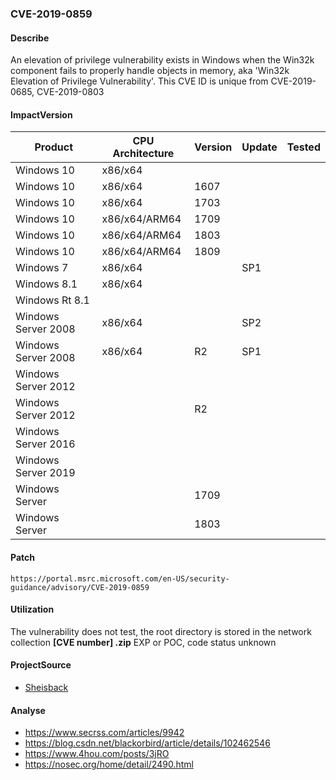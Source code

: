 ###  CVE-2019-0859

#### Describe

An elevation of privilege vulnerability exists in Windows when the Win32k component fails to properly handle objects in memory, aka 'Win32k Elevation of Privilege Vulnerability'. This CVE ID is unique from CVE-2019-0685, CVE-2019-0803

#### ImpactVersion

| Product             | CPU Architecture | Version | Update | Tested |
| ------------------- | ---------------- | ------- | ------ | ------ |
| Windows 10          | x86/x64          |         |        |        |
| Windows 10          | x86/x64          | 1607    |        |        |
| Windows 10          | x86/x64          | 1703    |        |        |
| Windows 10          | x86/x64/ARM64    | 1709    |        |        |
| Windows 10          | x86/x64/ARM64    | 1803    |        |        |
| Windows 10          | x86/x64/ARM64    | 1809    |        |        |
| Windows 7           | x86/x64          |         | SP1    |        |
| Windows 8.1         | x86/x64          |         |        |        |
| Windows Rt 8.1      |                  |         |        |        |
| Windows Server 2008 | x86/x64          |         | SP2    |        |
| Windows Server 2008 | x86/x64          | R2      | SP1    |        |
| Windows Server 2012 |                  |         |        |        |
| Windows Server 2012 |                  | R2      |        |        |
| Windows Server 2016 |                  |         |        |        |
| Windows Server 2019 |                  |         |        |        |
| Windows Server      |                  | 1709    |        |        |
| Windows Server      |                  | 1803    |        |        |

#### Patch

```
https://portal.msrc.microsoft.com/en-US/security-guidance/advisory/CVE-2019-0859
```

#### Utilization

The vulnerability does not test, the root directory is stored in the network collection **[CVE number] .zip** EXP or POC, code status unknown

#### ProjectSource

- [Sheisback](https://github.com/Sheisback/CVE-2019-0859-1day-Exploit)

#### Analyse

- https://www.secrss.com/articles/9942
- https://blog.csdn.net/blackorbird/article/details/102462546
- https://www.4hou.com/posts/3jRO
- https://nosec.org/home/detail/2490.html



